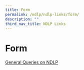 ```yaml
---
title: Form
permalink: /ndlp/ndlp-links/form/
description: ""
third_nav_title: NDLP Links
---
```

# **Form**

[General Queries on NDLP](https://go.gov.sg/phsndlpform)